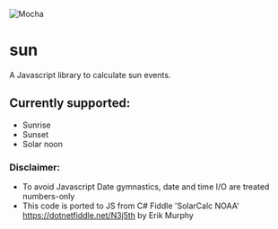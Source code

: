 ![Mocha](https://travis-ci.com/oyve/sun.svg?branch=main)
# sun
A Javascript library to calculate sun events.

## Currently supported:

* Sunrise
* Sunset
* Solar noon

### Disclaimer:
* To avoid Javascript Date gymnastics, date and time I/O are treated numbers-only
* This code is ported to JS from C# Fiddle 'SolarCalc NOAA' https://dotnetfiddle.net/N3j5th by Erik Murphy